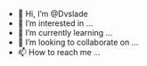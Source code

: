- 👋 Hi, I’m @Dvslade
- 👀 I’m interested in ...
- 🌱 I’m currently learning ...
- 💞️ I’m looking to collaborate on ...
- 📫 How to reach me ...

<!---
Dvslade/Dvslade is a ✨ special ✨ repository because its `README.md` (this file) appears on your GitHub profile.
You can click the Preview link to take a look at your changes.
--->
